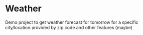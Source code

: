 # Weather
Demo project to get weather forecast for tomorrow for a specific city/location provided by zip code and other features (maybe)
